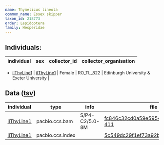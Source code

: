 ```yaml
---
name: Thymelicus lineola
common_name: Essex skipper
taxon_id: 218773
order: Lepidoptera
family: Hesperidae
---
```


## Individuals:

| individual | sex | collector_id | collector_organisation |
| ---------- | --- | ------------ | ---------------------- |
  * [ilThyLine1](ilThyLine1.md)
| [ilThyLine1](ilThyLine1.md) | Female | RO_TL_822 | Edinburgh University & Exeter University |

## Data ([tsv](Thymelicus_lineola_data.tsv))

| individual | type | info | file |
| ---------- | ---- | ---- | ---- |
| [ilThyLine1](ilThyLine1.md) | pacbio.ccs.bam | S/P4-C2/5.0-8M | [fc846c32cd0a59e59544e77dbdd7f044-411](https://darwin.cog.sanger.ac.uk/insects/Thymelicus_lineola/ilThyLine1/genomic_data/pacbio/m64097_191225_200742.ccs.bam) |
| [ilThyLine1](ilThyLine1.md) | pacbio.ccs.index |  | [5c549dc29f1ef73a92b5a6be14857919](https://darwin.cog.sanger.ac.uk/insects/Thymelicus_lineola/ilThyLine1/genomic_data/pacbio/m64097_191225_200742.ccs.bam.pbi) |
